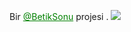 <p>Bir <a style="color:green" href="https://t.me/BetikSonu" target="_blank">@BetikSonu</a> projesi .
<img src="https://github.com/BetikSonu/PyGUI/blob/master/banner.png" >
<p></p>
